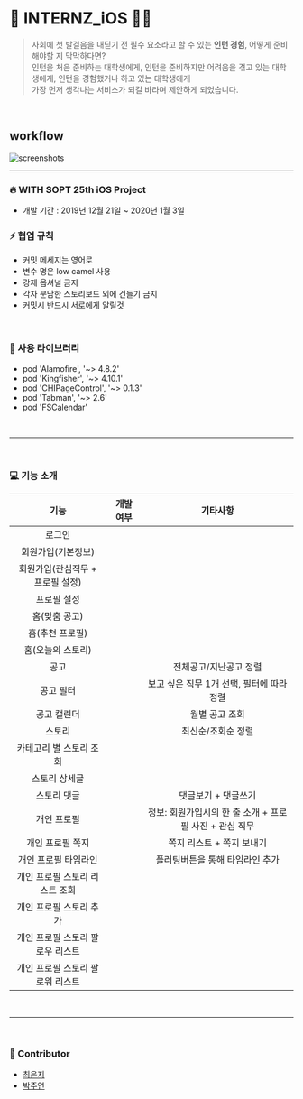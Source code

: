 # 💛 INTERNZ_iOS 🐥🐤

> 사회에 첫 발걸음을 내딛기 전 필수 요소라고 할 수 있는 **인턴 경험**, 어떻게 준비해야할 지 막막하다면? <br/>
> 인턴을 처음 준비하는 대학생에게, 인턴을 준비하지만 어려움을 겪고 있는 대학생에게, 인턴을 경험했거나 하고 있는 대학생에게 <br/>
> 가장 먼저 생각나는 서비스가 되길 바라며 제안하게 되었습니다.


<br/>

## workflow

![screenshots](./screenshot/workflow.jpeg)



---


### 🔥 WITH SOPT 25th iOS Project
- 개발 기간 : 2019년 12월 21일 ~ 2020년 1월 3일


### ⚡️ 협업 규칙
- 커밋 메세지는 영어로 
- 변수 명은 low camel 사용
- 강제 옵셔널 금지
- 각자 분담한 스토리보드 외에 건들기 금지
- 커밋시 반드시 서로에게 알릴것

<br/>

### 🌟 사용 라이브러리
- pod 'Alamofire', '~> 4.8.2'
- pod 'Kingfisher', '~> 4.10.1'
- pod 'CHIPageControl', '~> 0.1.3'
- pod 'Tabman', '~> 2.6'
- pod 'FSCalendar'

<br/>

---


<br/>


### 💻  기능 소개


| 기능 | 개발 여부| 기타사항 |
| :------------: |:------:| :--------:|
| 로그인 |  |  |
| 회원가입(기본정보)|  |  |
| 회원가입(관심직무 + 프로필 설정) |  |  |
| 프로필 설정 |  |  |
| 홈(맞춤 공고)  | |  |
| 홈(추천 프로필) |  |  |
| 홈(오늘의 스토리) |  | |
| 공고 |  | 전체공고/지난공고 정렬 |
| 공고 필터 |  | 보고 싶은 직무 1개 선택, 필터에 따라 정렬 |
| 공고 캘린더 |  | 월별 공고 조회 |
| 스토리 |  | 최신순/조회순 정렬 |
| 카테고리 별 스토리 조회 |  |  |
| 스토리 상세글 |  |  |
| 스토리 댓글 |  | 댓글보기 + 댓글쓰기 |
| 개인 프로필 |  | 정보: 회원가입시의 한 줄 소개 + 프로필 사진 + 관심 직무 |
| 개인 프로필 쪽지 |  | 쪽지 리스트 + 쪽지 보내기 |
| 개인 프로필 타임라인 |  | 플러팅버튼을 통해 타임라인 추가 |
| 개인 프로필 스토리 리스트 조회 |  |  |
| 개인 프로필 스토리 추가 |  |  |
| 개인 프로필 스토리 팔로우 리스트 |  |  |
| 개인 프로필 스토리 팔로워 리스트 |  |  |


<br/>

---

<br/>


### 👶 Contributor
- [최은지](https://github.com/ChoiEunji0114)
- [박주연](https://github.com/juyeonblue)
